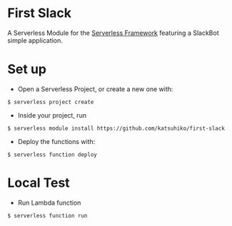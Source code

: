 # First Slack

A Serverless Module for the [Serverless Framework](http://www.serverless.com/) featuring a SlackBot simple application.

# Set up

* Open a Serverless Project, or create a new one with:
```
$ serverless project create
```

* Inside your project, run
```
$ serverless module install https://github.com/katsuhiko/first-slack
```

* Deploy the functions with:
```
$ serverless function deploy
```

# Local Test

* Run Lambda function
```
$ serverless function run
```

